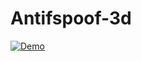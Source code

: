 # Antifspoof-3d

[![Demo](https://j.gifs.com/Jy9mm9.gif)](https://www.youtube.com/watch?v=roHKxzXkSL0)


